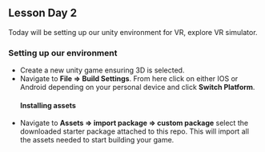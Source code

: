 ## Lesson Day 2

Today will be setting up our unity environment for VR, explore VR simulator.

### Setting up our environment
- Create a new unity game ensuring 3D is selected.
- Navigate to **File => Build Settings**. From here click on either IOS or Android depending on your personal device and click **Switch Platform**.
  #### Installing assets
 - Navigate to **Assets => import package => custom package** select the downloaded starter package attached to this repo. This will import all the assets needed to start building your game.

